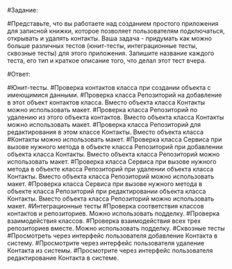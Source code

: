#Задание:

 #Представьте, что вы работаете над созданием простого приложения для записной книжки, которое позволяет пользователям подключаться, открывать и удалять контакты. Ваша задача - придумать как можно больше различных тестов (юнит-тесты, интеграционные тесты, сквозные тесты) для этого приложения. Запишите название каждого теста, его тип и краткое описание того, что делал этот тест вчера.

#Ответ:

#Юнит-тесты.
#Проверка контактов класса при создании объекта с имеющимися данными.
#Проверка класса Репозиторий на добавление в этот объект контактов класса. Вместо объекта класса Контакты можно использовать макет.
#Проверка класса Репозиторий по удалению из этого объекта контактов. Вместо объекта класса Контакты можно использовать макет.
#Проверка класса Репозиторий для редактирования в этом классе Контакты. Вместо объекта класса #Контакты можно использовать макет.
#Проверка класса Сервиса при вызове нужного метода в объекте класса Репозиторий при добавлении объекта класса Контакты. Вместо объекта класса Репозиторий можно использовать макет.
#Проверка класса Сервиса при вызове нужного метода в объекте класса Репозиторий при удалении объекта класса Контакты. Вместо объекта класса Репозиторий можно использовать макет.
#Проверка класса Сервиса при вызове нужного метода в объекте класса Репозиторий при редактировании объекта класса Контакты. Вместо объекта класса Репозиторий можно использовать макет.
#Интеграционные тесты
#Проверка соответствия классов контактов и репозиториев. Можно использовать подделку.
#Проверка взаимодействия классов.
#Проверка взаимодействия всех трех репозиториев вместе. Можно использовать подделку.
#Сквозные тесты
#Просмотреть через интерфейс пользователя добавление Контакта в систему.
#Просмотрите через интерфейс пользователя удаление Контакта из системы.
#Просмотрите через интерфейс пользователя редактирование Контакта в системе.